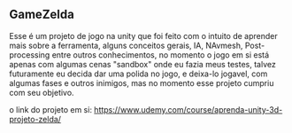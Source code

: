 ## GameZelda

Esse é um projeto de jogo na unity que foi feito com o intuito de aprender mais sobre a ferramenta, alguns conceitos gerais, IA, NAvmesh, Post-processing entre outros conhecimentos, no momento o jogo em si está apenas com algumas cenas "sandbox" onde eu fazia meus testes, talvez futuramente eu decida dar uma polida no jogo, e deixa-lo jogavel, com algumas fases e outros inimigos, mas no momento esse projeto cumpriu com seu objetivo.

o link do projeto em si:
https://www.udemy.com/course/aprenda-unity-3d-projeto-zelda/
